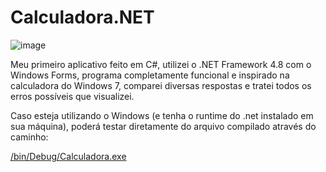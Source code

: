 ﻿# Calculadora.NET
 
 ![image](https://user-images.githubusercontent.com/102473053/207689196-e1ca8004-a54f-47e3-9f54-ba15612e2594.png)

Meu primeiro aplicativo feito em C#, utilizei o .NET Framework 4.8 com o Windows Forms, programa completamente funcional e inspirado na calculadora do Windows 7, comparei diversas respostas e tratei todos os erros possíveis que visualizei. 

Caso esteja utilizando o Windows (e tenha o runtime do .net instalado em sua máquina), poderá testar diretamente do arquivo compilado através do caminho: 

<a href="https://github.com/BrenoCarneiro/Calculadora.NET/tree/main/bin/Debug">/bin/Debug/Calculadora.exe</a>
